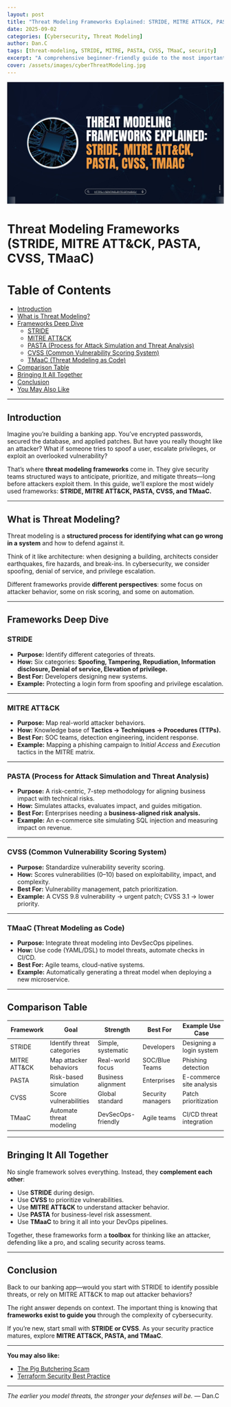 ```yaml
---
layout: post
title: "Threat Modeling Frameworks Explained: STRIDE, MITRE ATT&CK, PASTA, CVSS, TMaaC"
date: 2025-09-02
categories: [Cybersecurity, Threat Modeling]
author: Dan.C
tags: [threat-modeling, STRIDE, MITRE, PASTA, CVSS, TMaaC, security]
excerpt: "A comprehensive beginner-friendly guide to the most important threat modeling frameworks in cybersecurity."
cover: /assets/images/cyberThreatModeling.jpg
---
```

![Cover Image](/assets/images/cyberThreatModeling.jpg)

# Threat Modeling Frameworks (STRIDE, MITRE ATT&CK, PASTA, CVSS, TMaaC)

# Table of Contents

- [Introduction](#introduction)
- [What is Threat Modeling?](#what-is-threat-modeling)
- [Frameworks Deep Dive](#frameworks-deep-dive)
  - [STRIDE](#stride)
  - [MITRE ATT&CK](#mitre-attack)
  - [PASTA (Process for Attack Simulation and Threat Analysis)](#pasta-process-for-attack-simulation-and-threat-analysis)
  - [CVSS (Common Vulnerability Scoring System)](#cvss-common-vulnerability-scoring-system)
  - [TMaaC (Threat Modeling as Code)](#tmaac-threat-modeling-as-code)
- [Comparison Table](#comparison-table)
- [Bringing It All Together](#bringing-it-all-together)
- [Conclusion](#conclusion)
- [You May Also Like](#you-may-also-like)

---

## Introduction
Imagine you’re building a banking app. You’ve encrypted passwords, secured the database, and applied patches. But have you really thought like an attacker? What if someone tries to spoof a user, escalate privileges, or exploit an overlooked vulnerability?  

That’s where **threat modeling frameworks** come in. They give security teams structured ways to anticipate, prioritize, and mitigate threats—long before attackers exploit them. In this guide, we’ll explore the most widely used frameworks: **STRIDE, MITRE ATT&CK, PASTA, CVSS, and TMaaC.**

---

## What is Threat Modeling?
Threat modeling is a **structured process for identifying what can go wrong in a system** and how to defend against it.  

Think of it like architecture: when designing a building, architects consider earthquakes, fire hazards, and break-ins. In cybersecurity, we consider spoofing, denial of service, and privilege escalation.  

Different frameworks provide **different perspectives**: some focus on attacker behavior, some on risk scoring, and some on automation.

---

## Frameworks Deep Dive

### STRIDE
- **Purpose:** Identify different categories of threats.  
- **How:** Six categories: **Spoofing, Tampering, Repudiation, Information disclosure, Denial of service, Elevation of privilege.**  
- **Best For:** Developers designing new systems.  
- **Example:** Protecting a login form from spoofing and privilege escalation.  

---

### MITRE ATT&CK
- **Purpose:** Map real-world attacker behaviors.  
- **How:** Knowledge base of **Tactics → Techniques → Procedures (TTPs).**  
- **Best For:** SOC teams, detection engineering, incident response.  
- **Example:** Mapping a phishing campaign to *Initial Access* and *Execution* tactics in the MITRE matrix.  

---

### PASTA (Process for Attack Simulation and Threat Analysis)
- **Purpose:** A risk-centric, 7-step methodology for aligning business impact with technical risks.  
- **How:** Simulates attacks, evaluates impact, and guides mitigation.  
- **Best For:** Enterprises needing a **business-aligned risk analysis.**  
- **Example:** An e-commerce site simulating SQL injection and measuring impact on revenue.  

---

### CVSS (Common Vulnerability Scoring System)
- **Purpose:** Standardize vulnerability severity scoring.  
- **How:** Scores vulnerabilities (0–10) based on exploitability, impact, and complexity.  
- **Best For:** Vulnerability management, patch prioritization.  
- **Example:** A CVSS 9.8 vulnerability → urgent patch; CVSS 3.1 → lower priority.  

---

### TMaaC (Threat Modeling as Code)
- **Purpose:** Integrate threat modeling into DevSecOps pipelines.  
- **How:** Use code (YAML/DSL) to model threats, automate checks in CI/CD.  
- **Best For:** Agile teams, cloud-native systems.  
- **Example:** Automatically generating a threat model when deploying a new microservice.  

---

## Comparison Table

| Framework   | Goal                        | Strength              | Best For          | Example Use Case              |
|-------------|-----------------------------|-----------------------|------------------|-------------------------------|
| STRIDE      | Identify threat categories  | Simple, systematic    | Developers       | Designing a login system      |
| MITRE ATT&CK| Map attacker behaviors      | Real-world focus      | SOC/Blue Teams   | Phishing detection            |
| PASTA       | Risk-based simulation       | Business alignment    | Enterprises      | E-commerce site analysis      |
| CVSS        | Score vulnerabilities       | Global standard       | Security managers| Patch prioritization          |
| TMaaC       | Automate threat modeling    | DevSecOps-friendly    | Agile teams      | CI/CD threat integration      |

---

## Bringing It All Together
No single framework solves everything. Instead, they **complement each other**:  
- Use **STRIDE** during design.  
- Use **CVSS** to prioritize vulnerabilities.  
- Use **MITRE ATT&CK** to understand attacker behavior.  
- Use **PASTA** for business-level risk assessment.  
- Use **TMaaC** to bring it all into your DevOps pipelines.  

Together, these frameworks form a **toolbox** for thinking like an attacker, defending like a pro, and scaling security across teams.  

---

## Conclusion
Back to our banking app—would you start with STRIDE to identify possible threats, or rely on MITRE ATT&CK to map out attacker behaviors?  

The right answer depends on context. The important thing is knowing that **frameworks exist to guide you** through the complexity of cybersecurity.  

If you’re new, start small with **STRIDE or CVSS**. As your security practice matures, explore **MITRE ATT&CK, PASTA, and TMaaC**.

---

**You may also like:**

* [The Pig Butchering Scam](https://sentinelbyte.github.io/social-engineering/the-pig-butchering-scams/)
* [Terraform Security Best Practice](https://sentinelbyte.github.io/terraform/terraform-security-best-practice/)

---

*The earlier you model threats, the stronger your defenses will be.*
— Dan.C

```
